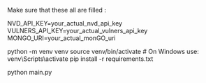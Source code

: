 Make sure that these all are filled :

NVD_API_KEY=your_actual_nvd_api_key
VULNERS_API_KEY=your_actual_vulners_api_key
MONGO_URI=your_actual_monGO_uri

python -m venv venv
source venv/bin/activate  # On Windows use: venv\Scripts\activate
pip install -r requirements.txt

python main.py
